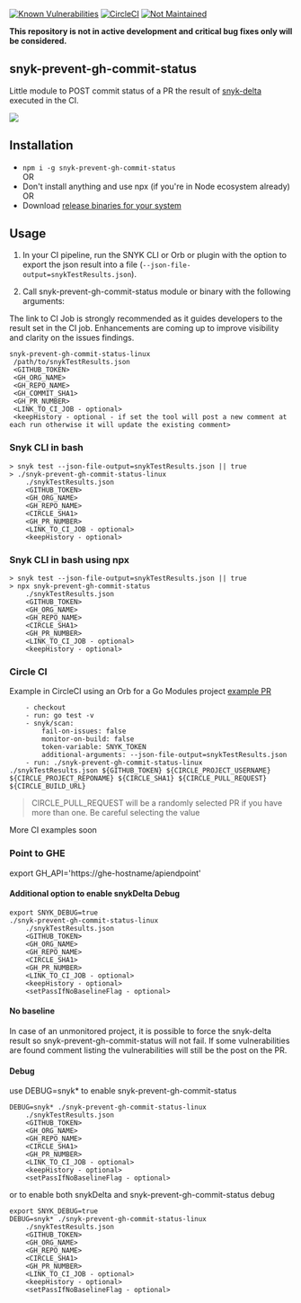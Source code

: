 [![Known Vulnerabilities](https://snyk.io/test/github/snyk-tech-services/snyk-prevent-gh-commit-status/badge.svg)](https://snyk.io/test/github/snyk-tech-services/snyk-prevent-gh-commit-status)
[![CircleCI](https://circleci.com/gh/snyk-tech-services/snyk-prevent-gh-commit-status.svg?style=svg)](https://circleci.com/gh/snyk-tech-services/snyk-prevent-gh-commit-status)
[![Not Maintained](https://img.shields.io/badge/Maintenance%20Level-Not%20Maintained-yellow.svg)](https://gist.github.com/cheerfulstoic/d107229326a01ff0f333a1d3476e068d)

**This repository is not in active development and critical bug fixes only will be considered.**

## snyk-prevent-gh-commit-status
Little module to POST commit status of a PR the result of [snyk-delta](https://github.com/snyk-tech-services/snyk-delta) executed in the CI.

![](https://storage.googleapis.com/snyk-technical-services.appspot.com/gh_commit_status.png)

## Installation
- `npm i -g snyk-prevent-gh-commit-status`\
OR
- Don't install anything and use npx (if you're in Node ecosystem already)\
OR
- Download [release binaries for your system](https://github.com/snyk-tech-services/snyk-prevent-gh-commit-status/releases)

## Usage
1. In your CI pipeline, run the SNYK CLI or Orb or plugin with the option to export the json result into a file (`--json-file-output=snykTestResults.json`).

2. Call snyk-prevent-gh-commit-status module or binary with the following arguments:

The link to CI Job is strongly recommended as it guides developers to the result set in the CI job.
Enhancements are coming up to improve visibility and clarity on the issues findings.

```
snyk-prevent-gh-commit-status-linux
 /path/to/snykTestResults.json
 <GITHUB_TOKEN>
 <GH_ORG_NAME>
 <GH_REPO_NAME>
 <GH_COMMIT_SHA1>
 <GH_PR_NUMBER>
 <LINK_TO_CI_JOB - optional>
 <keepHistory - optional - if set the tool will post a new comment at each run otherwise it will update the existing comment>
```
### Snyk CLI in bash
```
> snyk test --json-file-output=snykTestResults.json || true
> ./snyk-prevent-gh-commit-status-linux
    ./snykTestResults.json
    <GITHUB_TOKEN>
    <GH_ORG_NAME>
    <GH_REPO_NAME>
    <CIRCLE_SHA1>
    <GH_PR_NUMBER>
    <LINK_TO_CI_JOB - optional>
    <keepHistory - optional>
```

### Snyk CLI in bash using npx
```
> snyk test --json-file-output=snykTestResults.json || true
> npx snyk-prevent-gh-commit-status
    ./snykTestResults.json
    <GITHUB_TOKEN>
    <GH_ORG_NAME>
    <GH_REPO_NAME>
    <CIRCLE_SHA1>
    <GH_PR_NUMBER>
    <LINK_TO_CI_JOB - optional>
    <keepHistory - optional>
```

### Circle CI
Example in CircleCI using an Orb for a Go Modules project [example PR](https://github.com/snyk-tech-services/jira-tickets-for-new-vulns/pull/29/files)
```
    - checkout
    - run: go test -v
    - snyk/scan:
        fail-on-issues: false
        monitor-on-build: false
        token-variable: SNYK_TOKEN
        additional-arguments: --json-file-output=snykTestResults.json
    - run: ./snyk-prevent-gh-commit-status-linux ./snykTestResults.json ${GITHUB_TOKEN} ${CIRCLE_PROJECT_USERNAME} ${CIRCLE_PROJECT_REPONAME} ${CIRCLE_SHA1} ${CIRCLE_PULL_REQUEST} ${CIRCLE_BUILD_URL}
```
>   CIRCLE_PULL_REQUEST will be a randomly selected PR if you have more than one. Be careful selecting the value



More CI examples soon

### Point to GHE
export GH_API='https://ghe-hostname/apiendpoint'

#### Additional option to enable snykDelta Debug
```
export SNYK_DEBUG=true
./snyk-prevent-gh-commit-status-linux
    ./snykTestResults.json
    <GITHUB_TOKEN>
    <GH_ORG_NAME>
    <GH_REPO_NAME>
    <CIRCLE_SHA1>
    <GH_PR_NUMBER>
    <LINK_TO_CI_JOB - optional>
    <keepHistory - optional>
    <setPassIfNoBaselineFlag - optional>
```

#### No baseline
In case of an unmonitored project, it is possible to force the snyk-delta result so snyk-prevent-gh-commit-status will not fail.
If some vulnerabilities are found comment listing the vulnerabilities will still be the post on the PR.

#### Debug
use DEBUG=snyk* to enable snyk-prevent-gh-commit-status
```
DEBUG=snyk* ./snyk-prevent-gh-commit-status-linux
    ./snykTestResults.json
    <GITHUB_TOKEN>
    <GH_ORG_NAME>
    <GH_REPO_NAME>
    <CIRCLE_SHA1>
    <GH_PR_NUMBER>
    <LINK_TO_CI_JOB - optional>
    <keepHistory - optional>
    <setPassIfNoBaselineFlag - optional>
```

or to enable both snykDelta and snyk-prevent-gh-commit-status debug

```
export SNYK_DEBUG=true
DEBUG=snyk* ./snyk-prevent-gh-commit-status-linux
    ./snykTestResults.json
    <GITHUB_TOKEN>
    <GH_ORG_NAME>
    <GH_REPO_NAME>
    <CIRCLE_SHA1>
    <GH_PR_NUMBER>
    <LINK_TO_CI_JOB - optional>
    <keepHistory - optional>
    <setPassIfNoBaselineFlag - optional>
```

